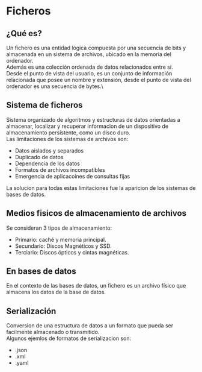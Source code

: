 # Ficheros

## ¿Qué es?

Un fichero es una entidad lógica compuesta por una secuencia de bits y almacenada en un sistema de archivos, ubicado en la memoria del ordenador.\
Además es una colección ordenada de datos relacionados entre sí.\
Desde el punto de vista del usuario, es un conjunto de información relacionada que posee un nombre y extensión, desde el punto de vista del ordenador es una secuencia de bytes.\

## Sistema de ficheros

Sistema organizado de algoritmos y estructuras de datos orientadas a almacenar, localizar y recuperar informacion de un dispositivo de almacenamiento persistente, como un disco duro.\
Las limitaciones de los sistemas de archivos son:

- Datos aislados y separados
- Duplicado de datos
- Dependencia de los datos
- Formatos de archivos incompatibles
- Emergencia de aplicacoines de consultas fijas

La solucion para todas estas limitaciones fue la aparicion de los sistemas de bases de datos.

## Medios fisicos de almacenamiento de archivos

Se consideran 3 tipos de almacenamiento:

- Primario: caché y memoria principal.
- Secundario: Discos Magnéticos y SSD.
- Terciario: Discos ópticos y cintas magnéticas.

## En bases de datos

En el contexto de las bases de datos, un fichero es un archivo físico que almacena los datos de la base de datos.

## Serialización

Conversion de una estructura de datos a un formato que pueda ser facilmente almacenado o transmitido.\
Algunos ejemlos de formatos de serializacion son:

- .json
- .xml
- .yaml
